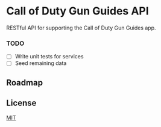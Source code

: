 # Call of Duty Gun Guides API

RESTful API for supporting the Call of Duty Gun Guides app.

### TODO

-   [ ] Write unit tests for services
-   [ ] Seed remaining data

## Roadmap

## License

[MIT](https://choosealicense.com/licenses/mit/)
